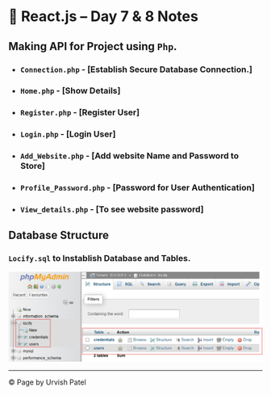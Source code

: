 # 🚀 React.js – Day 7 & 8 Notes

## Making API for Project using ` Php `.

* ### `Connection.php` - [Establish Secure Database Connection.]
* ### `Home.php` - [Show Details]
* ### `Register.php` - [Register User]
* ### `Login.php` - [Login User]
* ### `Add_Website.php` - [Add website Name and Password to Store]
* ### `Profile_Password.php` - [Password for User Authentication]
* ### `View_details.php` - [To see website password]

## Database Structure

### `Locify.sql` to Instablish Database and Tables.

<img src="../src/Day7-myphpadmin.png"/>

---
© Page by Urvish Patel